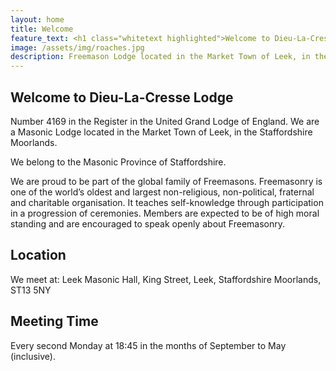 ```yaml
---
layout: home
title: Welcome
feature_text: <h1 class="whitetext highlighted">Welcome to Dieu-La-Cresse Lodge No. 4169</h1>
image: /assets/img/roaches.jpg
description: Freemason Lodge located in the Market Town of Leek, in the Staffordshire Moorlands.
---
```

 
## Welcome to Dieu-La-Cresse Lodge 
Number 4169 in the Register in the United Grand Lodge of England.
We are a Masonic Lodge located in the Market Town of Leek, in the Staffordshire Moorlands.

We belong to the Masonic Province of Staffordshire.

We are proud to be part of the global family of Freemasons.
Freemasonry is one of the world’s oldest and largest non-religious, non-political, fraternal and charitable organisation. 
It teaches self-knowledge through participation in a progression of ceremonies. 
Members are expected to be of high moral standing and are encouraged to speak openly about Freemasonry.


## Location
We meet at:
Leek Masonic Hall,
King Street,
Leek,
Staffordshire Moorlands,
ST13 5NY

## Meeting Time
Every second Monday at 18:45 in the months of September to May (inclusive).
